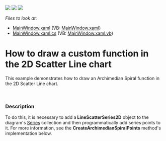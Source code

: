 <!-- default badges list -->
![](https://img.shields.io/endpoint?url=https://codecentral.devexpress.com/api/v1/VersionRange/128569821/21.1.5%2B)
[![](https://img.shields.io/badge/Open_in_DevExpress_Support_Center-FF7200?style=flat-square&logo=DevExpress&logoColor=white)](https://supportcenter.devexpress.com/ticket/details/E3512)
[![](https://img.shields.io/badge/📖_How_to_use_DevExpress_Examples-e9f6fc?style=flat-square)](https://docs.devexpress.com/GeneralInformation/403183)
<!-- default badges end -->
<!-- default file list -->
*Files to look at*:

* [MainWindow.xaml](./CS/ScatterLineChartWithCustomFunction/MainWindow.xaml) (VB: [MainWindow.xaml](./VB/ScatterLineChartWithCustomFunction/MainWindow.xaml))
* [MainWindow.xaml.cs](./CS/ScatterLineChartWithCustomFunction/MainWindow.xaml.cs) (VB: [MainWindow.xaml.vb](./VB/ScatterLineChartWithCustomFunction/MainWindow.xaml.vb))
<!-- default file list end -->
# How to draw a custom function in the 2D Scatter Line chart  


<p>This example demonstrates how to draw an Archimedian Spiral function in the 2D Scatter Line chart. </p><br />



<h3>Description</h3>

<p>To do this, it is necessary to add a<strong> LineScatterSeries2D</strong> object to the  diagram&#39;s <a href="http://documentation.devexpress.com/#WPF/DevExpressXpfChartsDiagram_Seriestopic"><u>Series</u></a> collection and then programmatically add series points to it. For more information, see the <strong>CreateArchimedianSpiralPoints</strong> method&#39;s implementation below.</p><br />


<br/>


